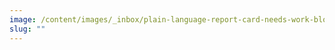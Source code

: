 ```yaml
---
image: /content/images/_inbox/plain-language-report-card-needs-work-blog-image.png
slug: ""
---
```

